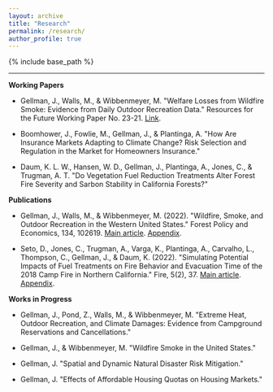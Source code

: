 ```yaml
---
layout: archive
title: "Research"
permalink: /research/
author_profile: true
---
```


{% include base_path %}

------

**Working Papers**
* Gellman, J., Walls, M., & Wibbenmeyer, M. "Welfare Losses from Wildfire Smoke: Evidence from Daily Outdoor Recreation Data." Resources for the Future Working Paper No. 23-21. [Link](https://jacobgellman.github.io/files/gellman_et_al_2023-welfare_losses_wildfire_smoke_recreation.pdf).

* Boomhower, J., Fowlie, M., Gellman, J., & Plantinga, A. "How Are Insurance Markets Adapting to Climate Change? Risk Selection and Regulation in the Market for Homeowners Insurance."

* Daum, K. L. W., Hansen, W. D., Gellman, J., Plantinga, A., Jones, C., & Trugman, A. T. "Do Vegetation Fuel Reduction Treatments Alter Forest Fire Severity and Sarbon Stability in California Forests?"

**Publications**
* Gellman, J., Walls, M., & Wibbenmeyer, M. (2022). "Wildfire, Smoke, and Outdoor Recreation in the Western United States." Forest Policy and Economics, 134, 102619. [Main article](https://jacobgellman.github.io/files/gellman_et_al_2022-wildfire_smoke_recreation.pdf). [Appendix](https://jacobgellman.github.io/files/gellman_et_al_2022-wildfire_smoke_recreation_appendix.pdf). 

* Seto, D., Jones, C., Trugman, A., Varga, K., Plantinga, A., Carvalho, L., Thompson, C., Gellman, J., & Daum, K. (2022). "Simulating Potential Impacts of Fuel Treatments on Fire Behavior and Evacuation Time of the 2018 Camp Fire in Northern California." Fire, 5(2), 37. [Main article](https://jacobgellman.github.io/files/seto_et_al_2022-fuel_treatments_camp_fire.pdf). [Appendix](https://jacobgellman.github.io/files/seto_et_al_2022-fuel_treatments_camp_fire_appendix.pdf).

**Works in Progress**
* Gellman, J., Pond, Z., Walls, M., & Wibbenmeyer, M. "Extreme Heat, Outdoor Recreation, and Climate Damages: Evidence from Campground Reservations and Cancellations."

* Gellman, J., & Wibbenmeyer, M. "Wildfire Smoke in the United States."

* Gellman, J. "Spatial and Dynamic Natural Disaster Risk Mitigation."

* Gellman, J. "Effects of Affordable Housing Quotas on Housing Markets."
